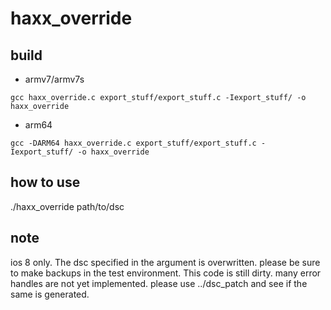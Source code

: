 # haxx_override

## build
- armv7/armv7s
```
gcc haxx_override.c export_stuff/export_stuff.c -Iexport_stuff/ -o haxx_override
```

- arm64
```
gcc -DARM64 haxx_override.c export_stuff/export_stuff.c -Iexport_stuff/ -o haxx_override
```

## how to use
./haxx_override path/to/dsc

## note
ios 8 only.
The dsc specified in the argument is overwritten. please be sure to make backups in the test environment.
This code is still dirty. many error handles are not yet implemented.
please use ../dsc_patch and see if the same is generated.